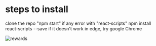 # steps to install

clone the repo
"npm start"
if any error with "react-scripts"
npm install react-scripts --save
if it doesn't work in edge, try google Chrome

![rewards](https://user-images.githubusercontent.com/88915514/129498192-da6b8354-e5ef-45d9-8675-67151b11e103.PNG)


